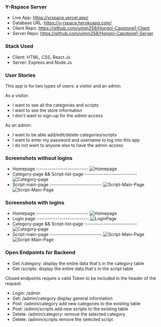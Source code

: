 ### Y-Rspace Server

* Live App: https://yrspace.vercel.app/
* Database URL: https://y-rspace.herokuapp.com/
* Client Repo: https://github.com/uimm258/Hongni-Capstone1-Client
* Server Repo: https://github.com/uimm258/Hongni-Capstone1-Server

### Stack Used

* Client: HTML, CSS, React.Js
* Server: Express and Node.Js

### User Stories
This app is for two types of users: a visitor and an admin

As a visitor:
* I want to see all the categories and scripts
* I want to see the store information
* I don't want to sign-up for the admin access

As an admin:
* I want to be able add/edit/delete categories/scripts
* I want to enter my password and username to log into this app
* I do not want to anyone else to have the admin access

### Screenshots without logins
* Homepage
:-------------------------:
![Homepage](./README_screenshots/Homepage-visitor.png)
* Category-page && Script-list-page
:-------------------------:
![Category-page](./README_screenshots/Script-List-Visitor.png)
* Script-main-page
:-------------------------:
![Script-Main-Page](./README_screenshots/Script-Main-Visitor-1.png)
![Script-Main-Page](./README_screenshots/Script-Main-Visitor-2.png)

### Screenshots with logins
* Homepage
:-------------------------:
![Homepage](./README_screenshots/Homepage-login.png)
* Login page
:-------------------------:
![LoginPage](./README_screenshots/LoginPage.png)
* Category-page && Script-list-page
:-------------------------:
![Category-page](./README_screenshots/Script-List-with-delete.png)
* Script-main-page
:-------------------------:
![Script-Main-Page](./README_screenshots/Script-Main-with-edit-2.png)
![Script-Main-Page](./README_screenshots/Script-Main-with-edit-2.png)

### Open Endpoints for Backend

* Get /category: display the entire data that's in the category table
* Get /scripts: display the entire data that's in the script table

Closed endpoints require a valid Token to be included in the header of the request. 
* Login: /admin
* Get: /admin/category 
    display general information
* Post: /admin/category
    add new categories to the existing table
* Post: /admin/scripts
    add new scripts to the existing table
* Delete: /admin/category: 
    remove the selected category
* Delete: /admin/scripts
    remove the selected script
